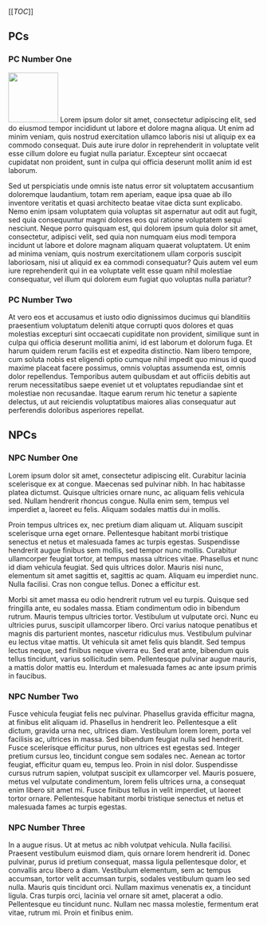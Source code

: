 [[_TOC_]]

## PCs

### PC Number One

<img src="https://i.pinimg.com/736x/48/d9/fe/48d9fe2350419ac984aac2a74076878a--fantasy-art-men-fantasy-heroes.jpg" width="100"/> Lorem ipsum dolor sit amet, consectetur adipiscing elit, sed do eiusmod tempor incididunt ut labore et dolore magna aliqua. Ut enim ad minim veniam, quis nostrud exercitation ullamco laboris nisi ut aliquip ex ea commodo consequat. Duis aute irure dolor in reprehenderit in voluptate velit esse cillum dolore eu fugiat nulla pariatur. Excepteur sint occaecat cupidatat non proident, sunt in culpa qui officia deserunt mollit anim id est laborum.

Sed ut perspiciatis unde omnis iste natus error sit voluptatem accusantium doloremque laudantium, totam rem aperiam, eaque ipsa quae ab illo inventore veritatis et quasi architecto beatae vitae dicta sunt explicabo. Nemo enim ipsam voluptatem quia voluptas sit aspernatur aut odit aut fugit, sed quia consequuntur magni dolores eos qui ratione voluptatem sequi nesciunt. Neque porro quisquam est, qui dolorem ipsum quia dolor sit amet, consectetur, adipisci velit, sed quia non numquam eius modi tempora incidunt ut labore et dolore magnam aliquam quaerat voluptatem. Ut enim ad minima veniam, quis nostrum exercitationem ullam corporis suscipit laboriosam, nisi ut aliquid ex ea commodi consequatur? Quis autem vel eum iure reprehenderit qui in ea voluptate velit esse quam nihil molestiae consequatur, vel illum qui dolorem eum fugiat quo voluptas nulla pariatur?

### PC Number Two

At vero eos et accusamus et iusto odio dignissimos ducimus qui blanditiis praesentium voluptatum deleniti atque corrupti quos dolores et quas molestias excepturi sint occaecati cupiditate non provident, similique sunt in culpa qui officia deserunt mollitia animi, id est laborum et dolorum fuga. Et harum quidem rerum facilis est et expedita distinctio. Nam libero tempore, cum soluta nobis est eligendi optio cumque nihil impedit quo minus id quod maxime placeat facere possimus, omnis voluptas assumenda est, omnis dolor repellendus. Temporibus autem quibusdam et aut officiis debitis aut rerum necessitatibus saepe eveniet ut et voluptates repudiandae sint et molestiae non recusandae. Itaque earum rerum hic tenetur a sapiente delectus, ut aut reiciendis voluptatibus maiores alias consequatur aut perferendis doloribus asperiores repellat.

## NPCs

### NPC Number One

Lorem ipsum dolor sit amet, consectetur adipiscing elit. Curabitur lacinia scelerisque ex at congue. Maecenas sed pulvinar nibh. In hac habitasse platea dictumst. Quisque ultricies ornare nunc, ac aliquam felis vehicula sed. Nullam hendrerit rhoncus congue. Nulla enim sem, tempus vel imperdiet a, laoreet eu felis. Aliquam sodales mattis dui in mollis.

Proin tempus ultrices ex, nec pretium diam aliquam ut. Aliquam suscipit scelerisque urna eget ornare. Pellentesque habitant morbi tristique senectus et netus et malesuada fames ac turpis egestas. Suspendisse hendrerit augue finibus sem mollis, sed tempor nunc mollis. Curabitur ullamcorper feugiat tortor, at tempus massa ultrices vitae. Phasellus et nunc id diam vehicula feugiat. Sed quis ultrices dolor. Mauris nisi nunc, elementum sit amet sagittis et, sagittis ac quam. Aliquam eu imperdiet nunc. Nulla facilisi. Cras non congue tellus. Donec a efficitur est.

Morbi sit amet massa eu odio hendrerit rutrum vel eu turpis. Quisque sed fringilla ante, eu sodales massa. Etiam condimentum odio in bibendum rutrum. Mauris tempus ultricies tortor. Vestibulum ut vulputate orci. Nunc eu ultricies purus, suscipit ullamcorper libero. Orci varius natoque penatibus et magnis dis parturient montes, nascetur ridiculus mus. Vestibulum pulvinar eu lectus vitae mattis. Ut vehicula sit amet felis quis blandit. Sed tempus lectus neque, sed finibus neque viverra eu. Sed erat ante, bibendum quis tellus tincidunt, varius sollicitudin sem. Pellentesque pulvinar augue mauris, a mattis dolor mattis eu. Interdum et malesuada fames ac ante ipsum primis in faucibus.

### NPC Number Two

Fusce vehicula feugiat felis nec pulvinar. Phasellus gravida efficitur magna, at finibus elit aliquam id. Phasellus in hendrerit leo. Pellentesque a elit dictum, gravida urna nec, ultrices diam. Vestibulum lorem lorem, porta vel facilisis ac, ultrices in massa. Sed bibendum feugiat nulla sed hendrerit. Fusce scelerisque efficitur purus, non ultrices est egestas sed. Integer pretium cursus leo, tincidunt congue sem sodales nec. Aenean ac tortor feugiat, efficitur quam eu, tempus leo. Proin in nisl dolor. Suspendisse cursus rutrum sapien, volutpat suscipit ex ullamcorper vel. Mauris posuere, metus vel vulputate condimentum, lorem felis ultrices urna, a consequat enim libero sit amet mi. Fusce finibus tellus in velit imperdiet, ut laoreet tortor ornare. Pellentesque habitant morbi tristique senectus et netus et malesuada fames ac turpis egestas.

### NPC Number Three

In a augue risus. Ut at metus ac nibh volutpat vehicula. Nulla facilisi. Praesent vestibulum euismod diam, quis ornare lorem hendrerit id. Donec pulvinar, purus id pretium consequat, massa ligula pellentesque dolor, et convallis arcu libero a diam. Vestibulum elementum, sem ac tempus accumsan, tortor velit accumsan turpis, sodales vestibulum quam leo sed nulla. Mauris quis tincidunt orci. Nullam maximus venenatis ex, a tincidunt ligula. Cras turpis orci, lacinia vel ornare sit amet, placerat a odio. Pellentesque eu tincidunt nunc. Nullam nec massa molestie, fermentum erat vitae, rutrum mi. Proin et finibus enim.
